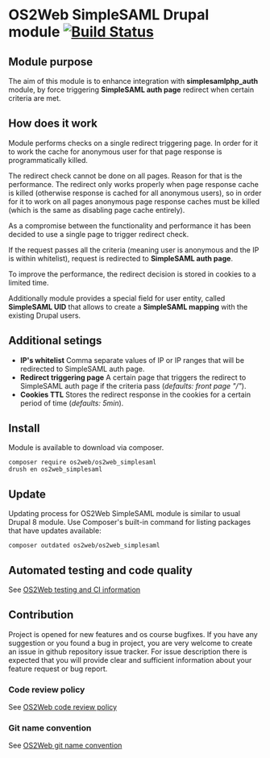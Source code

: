 # OS2Web SimpleSAML Drupal module  [![Build Status](https://travis-ci.org/OS2web/os2web_simplesaml.svg?branch=8.x)](https://travis-ci.org/OS2web/os2web_simplesaml)

## Module purpose

The aim of this module is to enhance integration with **simplesamlphp_auth** module, by force triggering **SimpleSAML auth page** redirect when certain criteria are met. 

## How does it work

Module performs checks on a single redirect triggering page. In order for it to work the cache for anonymous user for that page response is programmatically killed.

The redirect check cannot be done on all pages. Reason for that is the performance. The redirect only works properly when page response cache is killed (otherwise response is cached for all anonymous users), so in order for it to work on all pages anonymous page response caches must be killed (which is the same as disabling page cache entirely).

As a compromise between the functionality and performance it has been decided to use a single page to trigger redirect check.

If the request passes all the criteria (meaning user is anonymous and the IP is within whitelist), request is redirected to **SimpleSAML auth page**.

To improve the performance, the redirect decision is stored in cookies to a limited time.

Additionally module provides a special field for user entity, called **SimpleSAML UID** that allows to create a **SimpleSAML mapping** with the existing Drupal users.

## Additional setings

- **IP's whitelist**
Comma separate values of IP or IP ranges that will be redirected to SimpleSAML auth page. 
- **Redirect triggering page**
A certain page that triggers the redirect to SimpleSAML auth page if the criteria pass (_defaults: front page "/"_).
- **Cookies TTL**
Stores the redirect response in the cookies for a certain period of time (_defaults: 5min_).

## Install

Module is available to download via composer.
```
composer require os2web/os2web_simplesaml
drush en os2web_simplesaml
```

## Update
Updating process for OS2Web SimpleSAML module is similar to usual Drupal 8 module.
Use Composer's built-in command for listing packages that have updates available:

```
composer outdated os2web/os2web_simplesaml
```

## Automated testing and code quality
See [OS2Web testing and CI information](https://github.com/OS2Web/docs#testing-and-ci)

## Contribution

Project is opened for new features and os course bugfixes.
If you have any suggestion or you found a bug in project, you are very welcome
to create an issue in github repository issue tracker.
For issue description there is expected that you will provide clear and
sufficient information about your feature request or bug report.

### Code review policy
See [OS2Web code review policy](https://github.com/OS2Web/docs#code-review)

### Git name convention
See [OS2Web git name convention](https://github.com/OS2Web/docs#git-guideline)
